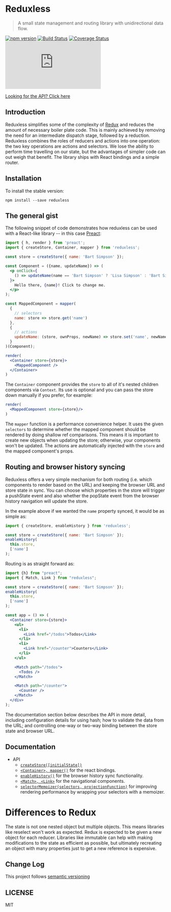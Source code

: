 # Reduxless
> A small state management and routing library with unidirectional data flow.

[![npm version](https://badge.fury.io/js/reduxless.svg)](https://badge.fury.io/js/reduxless) [![Build Status](https://travis-ci.org/dhassaine/reduxless.svg?branch=master)](https://travis-ci.org/dhassaine/reduxless) [![Coverage Status](https://coveralls.io/repos/github/dhassaine/reduxless/badge.svg?branch=master)](https://coveralls.io/github/dhassaine/reduxless?branch=master)
[![gzip size](http://img.badgesize.io/https://unpkg.com/reduxless/dist/reduxless.min.js?compression=gzip)](https://unpkg.com/reduxless/dist/reduxless.min.js)

[Looking for the API? Click here](#documentation)

## Introduction
Reduxless simplifies some of the complexity of [Redux](https://github.com/reactjs/redux) and reduces the amount of necessary boiler plate code. This is mainly achieved by removing the need for an intermediate dispatch stage, followed by a reduction. Reduxless combines the roles of reducers and actions into one operation: the two key operations are actions and selectors. We lose the ability to perform time travelling on our state, but the advantages of simpler code can out weigh that benefit. The library ships with React bindings and a simple router.

## Installation

To install the stable version:
```
npm install --save reduxless
```

## The general gist
The following snippet of code demonstrates how reduxless can be used with a React-like library -- in this case [Preact](https://preactjs.com/):

```jsx
import { h, render } from 'preact';
import { createStore, Container, mapper } from 'reduxless';

const store = createStore({ name: 'Bart Simpson' });

const Component = ({name, updateName}) => (
  <p onClick={
    () => updateName(name == 'Bart Simpson' ? 'Lisa Simpson' : 'Bart Simpson')
  }>
    Hello there, {name}! Click to change me.
  </p>
);

const MappedComponent = mapper(
  {
    // selectors
    name: store => store.get('name')
  },
  {
    // actions
    updateName: (store, ownProps, newName) => store.set('name', newName)
  }
)(Component);

render(
  <Container store={store}>
    <MappedComponent />
  </Container>
)
```

The `Container` component provides the `store` to all of it's nested children components via `Context`. Its use is optional and you can pass the store down manually if you prefer, for example:

```jsx
render(
  <MappedComponent store={store}/>
)
```

The `mapper` function is a performance convenience helper. It uses the given `selectors` to determine whether the mapped component should be rendered by doing shallow ref comparisons. This means it is important to create new objects when updating the store; otherwise, your components won't be updated. The actions are automatically injected with the `store` and the mapped component's props.

## Routing and browser history syncing
Reduxless offers a very simple mechanism for both routing (i.e. which components to render based on the URL) and keeping the browser URL and store state in sync. You can choose which properties in the store will trigger a pushState event and also whether the popState event from the browser history navigation will update the store.

In the example above if we wanted the `name` property synced, it would be as simple as:
```js
import { createStore, enableHistory } from 'reduxless';

const store = createStore({ name: 'Bart Simpson' });
enableHistory(
  this.store,
  ['name']
);
```

Routing is as straight forward as:
```jsx
import {h} from "preact";
import { Match, Link } from "reduxless";

const store = createStore({ name: 'Bart Simpson' });
enableHistory(
  this.store,
  ['name']
);

const app = () => (
  <Container store={store}>
    <ul>
      <li>
        <Link href="/todos">Todos</Link>
      </li>
      <li>
        <Link href="/counter">Counters</Link>
      </li>
    </ul>

    <Match path="/todos">
      <Todos />
    </Match>

    <Match path="/counter">
      <Counter />
    </Match>
  </div>
);
```

The documentation section below describes the API in more detail, including configuration details for using hash; how to validate the data from the URL; and controlling one-way or two-way binding between the store state and browser URL.
## Documentation

- API
  - [`createStore([initialState])`](https://dhassaine.github.io/reduxless/store)
  - [`<Container>, mapper()`](https://dhassaine.github.io/reduxless/container-mapper) for the react bindings.
  - [`enableHistory()`](https://dhassaine.github.io/reduxless/enable-history) for the browser history sync functionality.
  - [`<Match>, <Link>`](https://dhassaine.github.io/reduxless/router) for the navigational components.
  - [`selectorMemoizer(selectors, projectionFunction)`](https://dhassaine.github.io/reduxless/selector-memoizer) for improving rendering performance by wrapping your selectors with a memoizer.

# Differences to Redux
The state is not one nested object but multiple objects. This means libraries like reselect won't work as expected. Redux is expected to be given a new object for each reducer. Libraries like immutable can help with making modifications to the state as efficient as possible, but ultimately recreating an object with many properties just to get a new reference is expensive.
## Change Log
This project follows [semantic versioning](http://semver.org/)
## LICENSE
MIT
